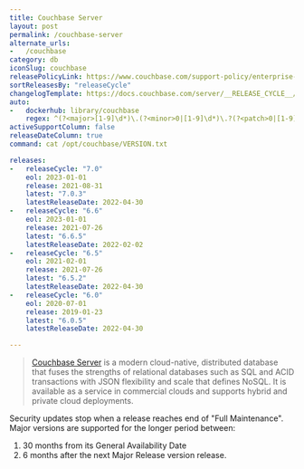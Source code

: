 ```yaml
---
title: Couchbase Server
layout: post
permalink: /couchbase-server
alternate_urls:
-   /couchbase
category: db
iconSlug: couchbase
releasePolicyLink: https://www.couchbase.com/support-policy/enterprise-software
sortReleasesBy: "releaseCycle"
changelogTemplate: https://docs.couchbase.com/server/__RELEASE_CYCLE__/release-notes/relnotes.html
auto:
-   dockerhub: library/couchbase
    regex: ^(?<major>[1-9]\d*)\.(?<minor>0|[1-9]\d*)\.?(?<patch>0|[1-9]\d*)?$
activeSupportColumn: false
releaseDateColumn: true
command: cat /opt/couchbase/VERSION.txt

releases:
-   releaseCycle: "7.0"
    eol: 2023-01-01
    release: 2021-08-31
    latest: "7.0.3"
    latestReleaseDate: 2022-04-30
-   releaseCycle: "6.6"
    eol: 2023-01-01
    release: 2021-07-26
    latest: "6.6.5"
    latestReleaseDate: 2022-02-02
-   releaseCycle: "6.5"
    eol: 2021-02-01
    release: 2021-07-26
    latest: "6.5.2"
    latestReleaseDate: 2022-04-30
-   releaseCycle: "6.0"
    eol: 2020-07-01
    release: 2019-01-23
    latest: "6.0.5"
    latestReleaseDate: 2022-04-30

---
```


> [Couchbase Server](https://www.couchbase.com/products/server) is a modern cloud-native, distributed database that fuses the strengths of relational databases such as SQL and ACID transactions with JSON flexibility and scale that defines NoSQL. It is available as a service in commercial clouds and supports hybrid and private cloud deployments. 

Security updates stop when a release reaches end of "Full Maintenance". Major versions are supported for the longer period between:

1. 30 months from its General Availability Date
2. 6 months after the next Major Release version release.
